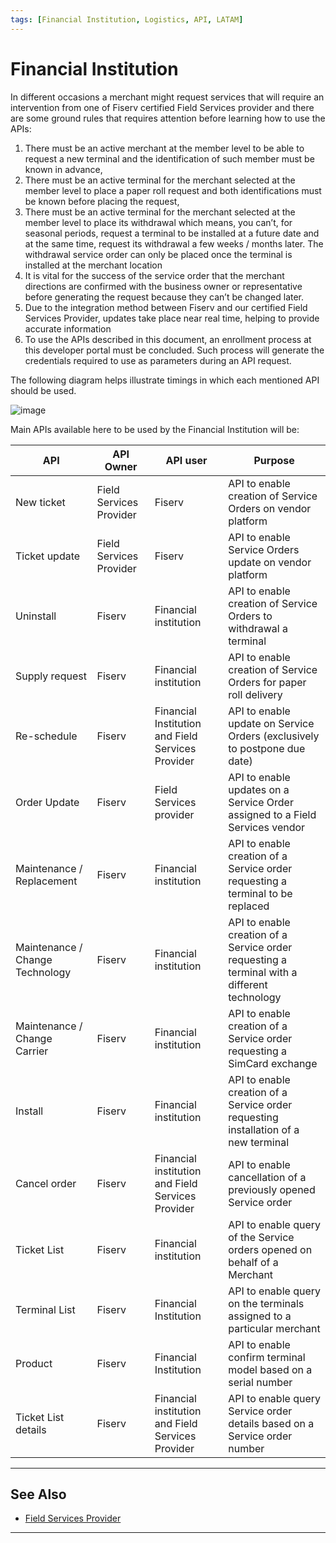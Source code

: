 ```yaml
---
tags: [Financial Institution, Logistics, API, LATAM]
---
```


# Financial Institution

In different occasions a merchant might request services that will require an intervention from one of Fiserv certified Field Services provider and there are some ground rules that requires attention before learning how to use the APIs:

1. There must be an active merchant at the member level to be able to request a new terminal and the identification of such member must be known in advance,
2. There must be an active terminal for the merchant selected at the member level to place a paper roll request and both identifications must be known before placing the request,
3. There must be an active terminal for the merchant selected at the member level to place its withdrawal which means, you can’t, for seasonal periods, request a terminal to be installed at a future date and at the same time, request its withdrawal a few weeks / months later. The withdrawal service order can only be placed once the terminal is installed at the merchant location
4. It is vital for the success of the service order that the merchant directions are confirmed with the business owner or representative before generating the request because they can’t be changed later.
5. Due to the integration method between Fiserv and our certified Field Services Provider, updates take place near real time, helping to provide accurate information
6. To use the APIs described in this document, an enrollment process at this developer portal must be concluded. Such process will generate the credentials required to use as parameters during an API request.

The following diagram helps illustrate timings in which each mentioned API should be used.

![image](https://user-images.githubusercontent.com/111396588/213576554-0bda6765-1bdf-4a55-9770-11b293dfd999.png)

Main APIs available here to be used by the Financial Institution will be:

| API                             | API Owner               | API user                                          | Purpose                                                                                     |
|---------------------------------|-------------------------|---------------------------------------------------|---------------------------------------------------------------------------------------------|
| New ticket                      | Field Services Provider | Fiserv                                            | API to enable creation of Service Orders on vendor platform                                 |
| Ticket update                   | Field Services Provider | Fiserv                                            | API to enable Service Orders update on vendor platform                                      |
| Uninstall                       | Fiserv                  | Financial institution                             | API to enable creation of Service Orders to withdrawal a terminal                           |
| Supply request                  | Fiserv                  | Financial institution                             | API to enable creation of Service Orders for paper roll delivery                            |
| Re-schedule                     | Fiserv                  | Financial Institution and Field Services Provider | API to enable update on Service Orders (exclusively to postpone due date)                   |
| Order Update                    | Fiserv                  | Field Services provider                           | API to enable updates on a Service Order assigned to a Field Services vendor                |
| Maintenance / Replacement       | Fiserv                  | Financial institution                             | API to enable creation of a Service order requesting a terminal to be replaced              |
| Maintenance / Change Technology | Fiserv                  | Financial institution                             | API to enable creation of a Service order requesting a terminal with a different technology |
| Maintenance / Change Carrier    | Fiserv                  | Financial institution                             | API to enable creation of a Service order requesting a SimCard exchange                     |
| Install                         | Fiserv                  | Financial institution                             | API to enable creation of a Service order requesting installation of a new terminal         |
| Cancel order                    | Fiserv                  | Financial institution and Field Services Provider | API to enable cancellation of a previously opened Service order                             |
| Ticket List                     | Fiserv                  | Financial institution                             | API to enable query of the Service orders opened on behalf of a Merchant                    |
| Terminal List                   | Fiserv                  | Financial Institution                             | API to enable query on the terminals assigned to a particular merchant                      |
| Product                         | Fiserv                  | Financial Institution                             | API to enable confirm terminal model based on a serial number                               |
| Ticket List details             | Fiserv                  | Financial institution and Field Services Provider | API to enable query Service order details based on a Service order number                   |

---

## See Also

- [Field Services Provider](?path=docs/english/logistics/2-2-field-services-provider.md )

---
